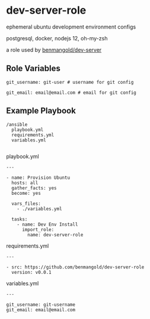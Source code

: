 dev-server-role
=========

ephemeral ubuntu development environment configs

postgresql, docker, nodejs 12, oh-my-zsh

a role used by [benmangold/dev-server](https://github.com/benmangold/dev-server)

Role Variables
--------------

```text
git_username: git-user # username for git config

git_email: email@email.com # email for git config
```

Example Playbook
----------------

```
/ansible
  playbook.yml
  requirements.yml
  variables.yml
 
```

playbook.yml
```ansible
---

- name: Provision Ubuntu
  hosts: all
  gather_facts: yes
  become: yes

  vars_files:
    - ./variables.yml

  tasks:
    - name: Dev Env Install
      import_role:
        name: dev-server-role

```

requirements.yml
```ansible
---

- src: https://github.com/benmangold/dev-server-role
  version: v0.0.1

```

variables.yml
```absible
---

git_username: git-username
git_email: email@email.com

```